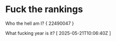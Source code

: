 # Fuck the rankings

Who the hell am I?
{ 22490047 }

What fucking year is it?
[ 2025-05-21T10:06:40Z ]
